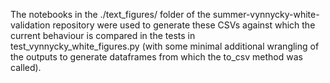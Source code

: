 The notebooks in the ./text_figures/ folder of 
the summer-vynnycky-white-validation repository were used to
generate these CSVs against which the current behaviour is compared
in the tests in test_vynnycky_white_figures.py
(with some minimal additional wrangling of the outputs
to generate dataframes from which the to_csv method was called).